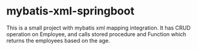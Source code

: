# mybatis-xml-springboot
This is a small project with mybatis xml mapping integration. It has CRUD operation on Employee, and calls stored procedure and Function which returns the employees based on the age.

